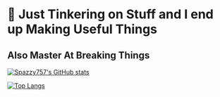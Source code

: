 # 🤘 Just Tinkering on Stuff and I end up Making Useful Things

## Also Master At Breaking Things

[![Spazzy757's GitHub stats](https://github-readme-stats.vercel.app/api?username=Spazzy757&count_private=true&show_icons=true&theme=dracula)](https://github.com/anuraghazra/github-readme-stats)

[![Top Langs](https://github-readme-stats.vercel.app/api/top-langs?username=Spazzy757&theme=dracula)](https://github.com/anuraghazra/github-readme-stats)
